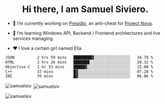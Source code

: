 <h1 align="center">Hi there, I am Samuel Siviero.</h1>

- 🔭 I’m currently working on [Presidio](https://presidio.ac), an anti-cheat for [Project Nova](https://discord.gg/novafn).

- 🌱 I’m learning Windows API, Backend / Frontend architectures and live services managing.

- ❤️ I love a certain girl named Ella.

<!--START_SECTION:waka-->

```txt
JSON          2 hrs 59 mins   ████████▓░░░░░░░░░░░░░░░░   34.79 %
HTML          2 hrs 26 mins   ███████░░░░░░░░░░░░░░░░░░   28.32 %
Objective-C   1 hr 53 mins    █████▓░░░░░░░░░░░░░░░░░░░   22.00 %
C++           37 mins         █▓░░░░░░░░░░░░░░░░░░░░░░░   07.28 %
INI           35 mins         █▓░░░░░░░░░░░░░░░░░░░░░░░   06.86 %
```

<!--END_SECTION:waka-->

<p><img align="left" src="https://github-readme-stats.vercel.app/api/top-langs?username=samuelsiv&show_icons=true&locale=en&layout=compact&theme=radical" alt="samuelsiv" /></p>

<p>&nbsp;<img align="center" src="https://github-readme-stats.vercel.app/api?username=samuelsiv&show_icons=true&locale=en&theme=radical" alt="samuelsiv" /></p>
<p align="left"> <img src="https://komarev.com/ghpvc/?username=samuelsiv&label=Profile%20views&color=0e75b6&style=flat" alt="samuelsiv" /> </p>

